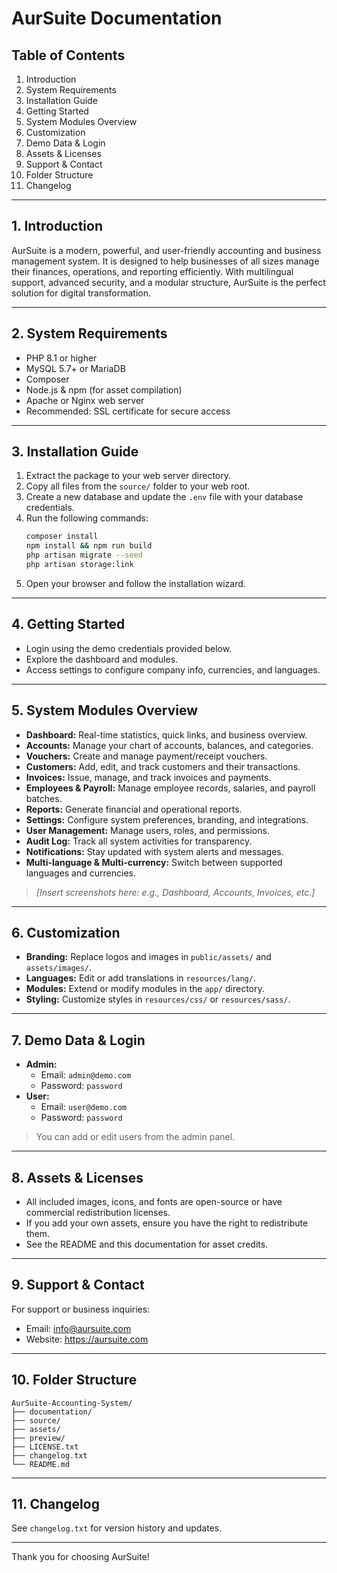 # AurSuite Documentation

## Table of Contents
1. Introduction
2. System Requirements
3. Installation Guide
4. Getting Started
5. System Modules Overview
6. Customization
7. Demo Data & Login
8. Assets & Licenses
9. Support & Contact
10. Folder Structure
11. Changelog

---

## 1. Introduction
AurSuite is a modern, powerful, and user-friendly accounting and business management system. It is designed to help businesses of all sizes manage their finances, operations, and reporting efficiently. With multilingual support, advanced security, and a modular structure, AurSuite is the perfect solution for digital transformation.

---

## 2. System Requirements
- PHP 8.1 or higher
- MySQL 5.7+ or MariaDB
- Composer
- Node.js & npm (for asset compilation)
- Apache or Nginx web server
- Recommended: SSL certificate for secure access

---

## 3. Installation Guide
1. Extract the package to your web server directory.
2. Copy all files from the `source/` folder to your web root.
3. Create a new database and update the `.env` file with your database credentials.
4. Run the following commands:
   ```bash
   composer install
   npm install && npm run build
   php artisan migrate --seed
   php artisan storage:link
   ```
5. Open your browser and follow the installation wizard.

---

## 4. Getting Started
- Login using the demo credentials provided below.
- Explore the dashboard and modules.
- Access settings to configure company info, currencies, and languages.

---

## 5. System Modules Overview
- **Dashboard:** Real-time statistics, quick links, and business overview.
- **Accounts:** Manage your chart of accounts, balances, and categories.
- **Vouchers:** Create and manage payment/receipt vouchers.
- **Customers:** Add, edit, and track customers and their transactions.
- **Invoices:** Issue, manage, and track invoices and payments.
- **Employees & Payroll:** Manage employee records, salaries, and payroll batches.
- **Reports:** Generate financial and operational reports.
- **Settings:** Configure system preferences, branding, and integrations.
- **User Management:** Manage users, roles, and permissions.
- **Audit Log:** Track all system activities for transparency.
- **Notifications:** Stay updated with system alerts and messages.
- **Multi-language & Multi-currency:** Switch between supported languages and currencies.

> _[Insert screenshots here: e.g., Dashboard, Accounts, Invoices, etc.]_

---

## 6. Customization
- **Branding:** Replace logos and images in `public/assets/` and `assets/images/`.
- **Languages:** Edit or add translations in `resources/lang/`.
- **Modules:** Extend or modify modules in the `app/` directory.
- **Styling:** Customize styles in `resources/css/` or `resources/sass/`.

---

## 7. Demo Data & Login
- **Admin:**
  - Email: `admin@demo.com`
  - Password: `password`
- **User:**
  - Email: `user@demo.com`
  - Password: `password`

> You can add or edit users from the admin panel.

---

## 8. Assets & Licenses
- All included images, icons, and fonts are open-source or have commercial redistribution licenses.
- If you add your own assets, ensure you have the right to redistribute them.
- See the README and this documentation for asset credits.

---

## 9. Support & Contact
For support or business inquiries:
- Email: info@aursuite.com
- Website: https://aursuite.com

---

## 10. Folder Structure
```
AurSuite-Accounting-System/
├── documentation/
├── source/
├── assets/
├── preview/
├── LICENSE.txt
├── changelog.txt
└── README.md
```

---

## 11. Changelog
See `changelog.txt` for version history and updates.

---

Thank you for choosing AurSuite! 